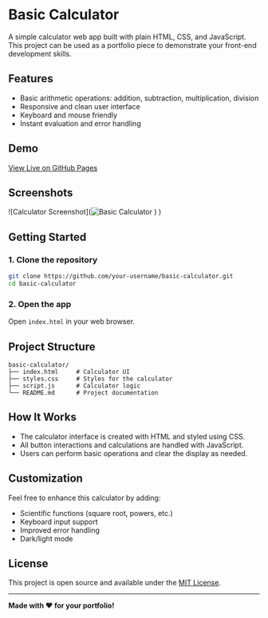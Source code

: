 # Basic Calculator

A simple calculator web app built with plain HTML, CSS, and JavaScript. This project can be used as a portfolio piece to demonstrate your front-end development skills.

## Features

- Basic arithmetic operations: addition, subtraction, multiplication, division
- Responsive and clean user interface
- Keyboard and mouse friendly
- Instant evaluation and error handling

## Demo

[View Live on GitHub Pages](https://nheljim21.github.io/project2/) <!-- Replace # with your actual GitHub Pages URL once deployed -->

## Screenshots

![Calculator Screenshot](![Basic Calculator](https://github.com/user-attachments/assets/ad8b4a60-8548-4e6b-867f-e0576caee6fe)
)
) <!-- Add a screenshot file if available -->

## Getting Started

### 1. Clone the repository

```bash
git clone https://github.com/your-username/basic-calculator.git
cd basic-calculator
```

### 2. Open the app

Open `index.html` in your web browser.

## Project Structure

```
basic-calculator/
├── index.html     # Calculator UI
├── styles.css     # Styles for the calculator
├── script.js      # Calculator logic
└── README.md      # Project documentation
```

## How It Works

- The calculator interface is created with HTML and styled using CSS.
- All button interactions and calculations are handled with JavaScript.
- Users can perform basic operations and clear the display as needed.

## Customization

Feel free to enhance this calculator by adding:
- Scientific functions (square root, powers, etc.)
- Keyboard input support
- Improved error handling
- Dark/light mode

## License

This project is open source and available under the [MIT License](LICENSE).

---

**Made with ❤️ for your portfolio!**
